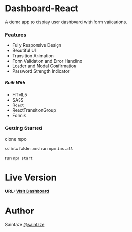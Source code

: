 # Dashboard-React
A demo app to display user dashboard with form validations.

### Features
+ Fully Responsive Design
+ Beautiful UI
+ Transition Animation
+ Form Validation and Error Handling
+ Loader and Modal Confirmation
+ Password Strength Indicator

##### Built With
+ HTML5
+ SASS
+ React
+ ReactTransitionGroup
+ Formik

### Getting Started
clone repo

`cd` into folder and run `npm install`

run `npm start`

# Live Version
#### URL: [Visit Dashboard](https://asteroid-vue.ayezahmed.vercel.app)

# Author
Saintaze [@saintaze](https://github.com/saintaze/)

